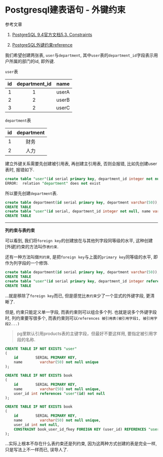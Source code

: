 # Postgresql建表语句 - 外键约束

参考文章

1. [PostgreSQL 9.4官方文档5.3. Constraints](https://www.postgresql.org/docs/9.4/static/ddl-constraints.html)

2. [PostgreSQL外键约束reference](http://blog.csdn.net/wujiang88/article/details/51578794)

我们希望创建两张表, `user`与`department`, 其中`user`表的`department_id`字段表示用户所属的部门的id, 即外键.

`user`表

|id|department_id|name| 
|:-:|:-:|:-:|
|1|1|userA|
|2|2|userB|
|3|2|userC|

`department`表

|id|department|
|:-:|:-:|
|1|财务|
|2|人力|

建立外键关系需要先创建被引用表, 再创建主引用表, 否则会报错, 比如先创建user表时, 报错如下.

```sql
create table "user"(id serial primary key, department_id integer not null, name varchar(20), foreign key (id) references department(id));
ERROR:  relation "department" does not exist
```

所以要先创建`department`表.

```sql
create table department(id serial primary key, department varchar(50));
CREATE TABLE
create table "user"(id serial, department_id integer not null, name varchar(20), foreign key (id) references department(id));
CREATE TABLE
```

------

**列约束与表约束**

可以看到, 我们将`foreign key`的创建放在与其他列字段同等级的水平, 这种创建[外键]约束的方法叫作`表约束`.

还有一种方法叫做`列约束`, 是把`foreign key`与上面的`primary key`同等级的水平, 即作为列字段的一个修饰.

```sql
create table department(id serial primary key, department varchar(50));
CREATE TABLE
create table "user"(id serial primary key, department_id integer references department(id), name varchar(20));
CREATE TABLE
```

...就是移除了`foreign key`而已, 但是感觉比`表约束`少了一个显式的外键字段, 更清晰了.

但是, 约束只能定义单一字段, 而表约束则可以组合多个列. 也就是说多个外键字段时, 列约束要写很多个, 而表约束则可以`references 被引用表(被引用字段1, 被引用字段2...)`

> pg里默认引用products表的主键字段，但最好不要这样用, 要指定被引用字段的名称.

```sql
CREATE TABLE IF NOT EXISTS "user"
(
    id        SERIAL PRIMARY KEY,
	name        varchar(50) not null unique
);

CREATE TABLE IF NOT EXISTS book
(
	id        SERIAL PRIMARY KEY,
	name        varchar(50) not null unique,
	user_id int references "user"(id) not null
);

CREATE TABLE IF NOT EXISTS book
(
	id        SERIAL PRIMARY KEY,
	name        varchar(50) not null unique,
	user_id int not null,
    CONSTRAINT book_user_id_fkey FOREIGN KEY (user_id) REFERENCES "user"(id)
);
```

...实际上根本不存在什么表约束还是列约束, 因为这两种方式创建的表是完全一样, 只是写法上不一样而已, 误导人了.